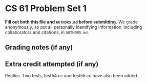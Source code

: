 CS 61 Problem Set 1
===================

**Fill out both this file and `AUTHORS.md` before submitting.** We grade
anonymously, so put all personally identifying information, including
collaborators and citations, in `AUTHORS.md`.

Grading notes (if any)
----------------------


Extra credit attempted (if any)
-------------------------------
Realloc. Two tests, test54.cc and test55.cc have also been added. 